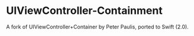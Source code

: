 # UIViewController-Containment
A fork of UIViewController+Container by Peter Paulis, ported to Swift (2.0).
